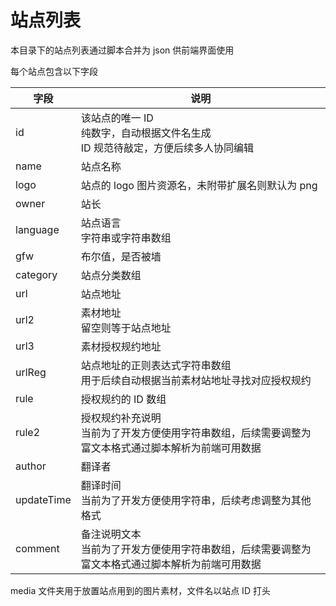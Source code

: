 # 站点列表

本目录下的站点列表通过脚本合并为 json 供前端界面使用

每个站点包含以下字段

| 字段 | 说明 |
|  -  | -  |
| id | 该站点的唯一 ID<br/>纯数字，自动根据文件名生成<br/>ID 规范待敲定，方便后续多人协同编辑 |
| name | 站点名称 |
| logo | 站点的 logo 图片资源名，未附带扩展名则默认为 png |
| owner | 站长 |
| language | 站点语言<br/>字符串或字符串数组 |
| gfw | 布尔值，是否被墙 |
| category | 站点分类数组 |
| url | 站点地址 |
| url2 | 素材地址<br/>留空则等于站点地址 |
| url3 | 素材授权规约地址 |
| urlReg | 站点地址的正则表达式字符串数组<br/>用于后续自动根据当前素材站地址寻找对应授权规约 |
| rule | 授权规约的 ID 数组 |
| rule2 | 授权规约补充说明<br/>当前为了开发方便使用字符串数组，后续需要调整为富文本格式通过脚本解析为前端可用数据 |
| author | 翻译者 |
| updateTime | 翻译时间<br/>当前为了开发方便使用字符串，后续考虑调整为其他格式 |
| comment | 备注说明文本<br/>当前为了开发方便使用字符串数组，后续需要调整为富文本格式通过脚本解析为前端可用数据 |

media 文件夹用于放置站点用到的图片素材，文件名以站点 ID 打头
